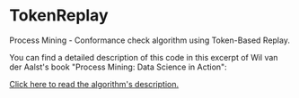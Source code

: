 # TokenReplay

Process Mining - Conformance check algorithm using Token-Based Replay. 

You can find a detailed description of this code in this excerpt of Wil van der Aalst's book "Process Mining: Data Science in Action":

[Click here to read the algorithm's description.](https://courses.edsa-project.eu/mod/resource/view.php?id=208)

